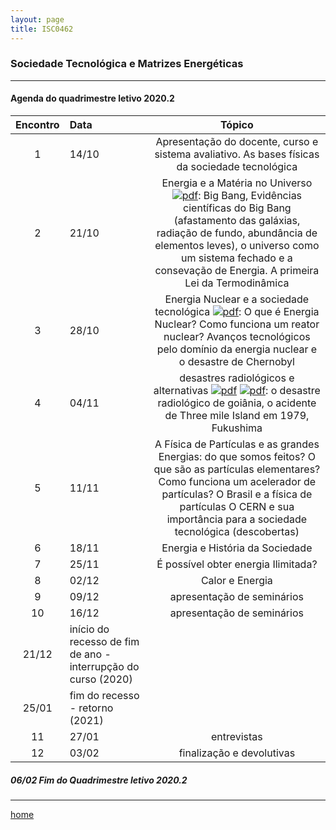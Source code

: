 ```yaml
---
layout: page
title: ISC0462
---
```

### Sociedade Tecnológica e Matrizes Energéticas
---
#### Agenda do quadrimestre letivo 2020.2  

| Encontro  |  Data  | Tópico |
|:---: | :--- | :---:|
|1|14/10	| Apresentação do docente, curso e sistema avaliativo.  As bases físicas da sociedade tecnológica |    
|2|21/10	| Energia e a Matéria no Universo [ ![pdf](/pages/icons16/pdf-icon.png)](/aulas/ISC0462/recursos/texto_1_-_O_que__energia.pdf): Big Bang, Evidências científicas do Big Bang (afastamento das galáxias, radiação de fundo, abundância de elementos leves), o universo como um sistema fechado e a consevação de Energia. A primeira Lei da Termodinâmica |  
|3|28/10	|	 Energia Nuclear e a sociedade tecnológica [ ![pdf](/pages/icons16/pdf-icon.png)](/aulas/ISC0180/recursos/6._O_que__um_reator_nuclear.pdf): O que é Energia Nuclear? Como funciona um reator nuclear? Avanços tecnológicos pelo domínio da energia nuclear e o desastre de Chernobyl |  
|4|04/11	|	 desastres radiológicos e alternativas [ ![pdf](/pages/icons16/pdf-icon.png)](/aulas/ISC0180/recursos/2.Morte_invisvel-_a_tragdia_de_Chernobyl_.pdf)  [ ![pdf](/pages/icons16/pdf-icon.png)](/aulas/ISC0180/recursos/3._O_que_ocorreria_se_houvesse_um_acidente_nuclear_nas_usinas_de_Angra.pdf): o desastre radiológico de goiânia, o acidente de Three mile Island em 1979, Fukushima |  
|5|11/11	|	A Física de Partículas e as grandes Energias: do que somos feitos? O que são as partículas elementares? Como funciona um acelerador de partículas? O Brasil e a física de partículas O CERN e sua importância para a sociedade tecnológica (descobertas) |  
|6|18/11	|	Energia e História da Sociedade |
|7|25/11	|	  É possível obter energia Ilimitada? |
|8|02/12	|	  Calor e Energia |
|9|09/12	|	apresentação de seminários |
|10|16/12	|	 apresentação de seminários |
|21/12	| início do recesso de fim de ano - interrupção do curso (2020) |
|25/01 | fim do recesso - retorno  (2021) |
|11|27/01	|	 entrevistas |
|12|03/02	|	 finalização e devolutivas |

#####  06/02		Fim do Quadrimestre letivo 2020.2

---
[home](index.html)

